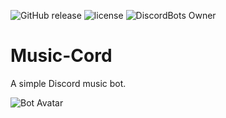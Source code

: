 ![GitHub release](https://img.shields.io/github/release/JGriffin34432/music-cord.svg?style=for-the-badge)
![license](https://img.shields.io/github/license/JGriffin34432/Music-cord.svg?style=for-the-badge)
![DiscordBots Owner](https://discordbots.org/api/widget/owner/:252084047264743428.svg)

# Music-Cord
A simple Discord music bot.

![Bot Avatar](http://i68.tinypic.com/2yn008h.png)
